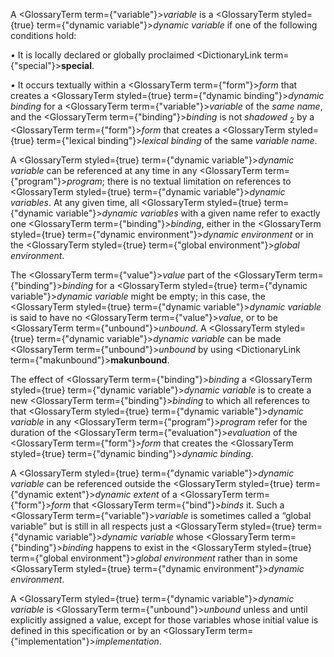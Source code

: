  



A <GlossaryTerm  term={"variable"}><i>variable</i></GlossaryTerm> is a <GlossaryTerm styled={true} term={"dynamic variable"}><i>dynamic variable</i></GlossaryTerm> if one of the following conditions hold: 



*•* It is locally declared or globally proclaimed <DictionaryLink  term={"special"}><b>special</b></DictionaryLink>. 



*•* It occurs textually within a <GlossaryTerm  term={"form"}><i>form</i></GlossaryTerm> that creates a <GlossaryTerm styled={true} term={"dynamic binding"}><i>dynamic binding</i></GlossaryTerm> for a <GlossaryTerm  term={"variable"}><i>variable</i></GlossaryTerm> of the *same name*, and the <GlossaryTerm  term={"binding"}><i>binding</i></GlossaryTerm> is not *shadowed* <sub>2</sub> by a <GlossaryTerm  term={"form"}><i>form</i></GlossaryTerm> that creates a <GlossaryTerm styled={true} term={"lexical binding"}><i>lexical binding</i></GlossaryTerm> of the same *variable name*. 



A <GlossaryTerm styled={true} term={"dynamic variable"}><i>dynamic variable</i></GlossaryTerm> can be referenced at any time in any <GlossaryTerm  term={"program"}><i>program</i></GlossaryTerm>; there is no textual limitation on references to <GlossaryTerm styled={true} term={"dynamic variable"}><i>dynamic variables</i></GlossaryTerm>. At any given time, all <GlossaryTerm styled={true} term={"dynamic variable"}><i>dynamic variables</i></GlossaryTerm> with a given name refer to exactly one <GlossaryTerm  term={"binding"}><i>binding</i></GlossaryTerm>, either in the <GlossaryTerm styled={true} term={"dynamic environment"}><i>dynamic environment</i></GlossaryTerm> or in the <GlossaryTerm styled={true} term={"global environment"}><i>global environment</i></GlossaryTerm>.  







The <GlossaryTerm  term={"value"}><i>value</i></GlossaryTerm> part of the <GlossaryTerm  term={"binding"}><i>binding</i></GlossaryTerm> for a <GlossaryTerm styled={true} term={"dynamic variable"}><i>dynamic variable</i></GlossaryTerm> might be empty; in this case, the <GlossaryTerm styled={true} term={"dynamic variable"}><i>dynamic variable</i></GlossaryTerm> is said to have no <GlossaryTerm  term={"value"}><i>value</i></GlossaryTerm>, or to be <GlossaryTerm  term={"unbound"}><i>unbound</i></GlossaryTerm>. A <GlossaryTerm styled={true} term={"dynamic variable"}><i>dynamic variable</i></GlossaryTerm> can be made <GlossaryTerm  term={"unbound"}><i>unbound</i></GlossaryTerm> by using <DictionaryLink  term={"makunbound"}><b>makunbound</b></DictionaryLink>. 



The effect of <GlossaryTerm  term={"binding"}><i>binding</i></GlossaryTerm> a <GlossaryTerm styled={true} term={"dynamic variable"}><i>dynamic variable</i></GlossaryTerm> is to create a new <GlossaryTerm  term={"binding"}><i>binding</i></GlossaryTerm> to which all references to that <GlossaryTerm styled={true} term={"dynamic variable"}><i>dynamic variable</i></GlossaryTerm> in any <GlossaryTerm  term={"program"}><i>program</i></GlossaryTerm> refer for the duration of the <GlossaryTerm  term={"evaluation"}><i>evaluation</i></GlossaryTerm> of the <GlossaryTerm  term={"form"}><i>form</i></GlossaryTerm> that creates the <GlossaryTerm styled={true} term={"dynamic binding"}><i>dynamic binding</i></GlossaryTerm>. 



A <GlossaryTerm styled={true} term={"dynamic variable"}><i>dynamic variable</i></GlossaryTerm> can be referenced outside the <GlossaryTerm styled={true} term={"dynamic extent"}><i>dynamic extent</i></GlossaryTerm> of a <GlossaryTerm  term={"form"}><i>form</i></GlossaryTerm> that <GlossaryTerm  term={"bind"}><i>binds</i></GlossaryTerm> it. Such a <GlossaryTerm  term={"variable"}><i>variable</i></GlossaryTerm> is sometimes called a “global variable” but is still in all respects just a <GlossaryTerm styled={true} term={"dynamic variable"}><i>dynamic variable</i></GlossaryTerm> whose <GlossaryTerm  term={"binding"}><i>binding</i></GlossaryTerm> happens to exist in the <GlossaryTerm styled={true} term={"global environment"}><i>global environment</i></GlossaryTerm> rather than in some <GlossaryTerm styled={true} term={"dynamic environment"}><i>dynamic environment</i></GlossaryTerm>. 



A <GlossaryTerm styled={true} term={"dynamic variable"}><i>dynamic variable</i></GlossaryTerm> is <GlossaryTerm  term={"unbound"}><i>unbound</i></GlossaryTerm> unless and until explicitly assigned a value, except for those variables whose initial value is defined in this specification or by an <GlossaryTerm  term={"implementation"}><i>implementation</i></GlossaryTerm>. 



